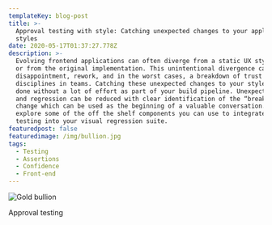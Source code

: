 ```yaml
---
templateKey: blog-post
title: >-
  Approval testing with style: Catching unexpected changes to your application
  styles
date: 2020-05-17T01:37:27.778Z
description: >-
  Evolving frontend applications can often diverge from a static UX style guide
  or from the original implementation. This unintentional divergence can cause
  disappointment, rework, and in the worst cases, a breakdown of trust between
  disciplines in teams. Catching these unexpected changes to your styles can be
  done without a lot of effort as part of your build pipeline. Unexpected rework
  and regression can be reduced with clear identification of the “breaking”
  change which can be used as the beginning of a valuable conversation. We’ll
  explore some of the off the shelf components you can use to integrate approval
  testing into your visual regression suite.
featuredpost: false
featuredimage: /img/bullion.jpg
tags:
  - Testing
  - Assertions
  - Confidence
  - Front-end
---
```

![Gold bullion](/img/bullion.jpg "The golden master")

Approval testing
